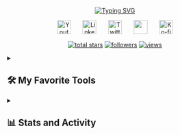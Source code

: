 <p align="center">
  <!-- Typing SVG by DenverCoder1 - https://github.com/DenverCoder1/readme-typing-svg -->
  <a href="https://git.io/typing-svg"><img src="https://readme-typing-svg.demolab.com?font=Jouca&duration=4000&pause=2000&color=F718A4&center=true&vCenter=true&width=509&lines=Fullstack%2C+Mobile+%26+Game+Developer;Apprentice+at+LISSI+laboratory;Master+degree+student+at+UPEC;%22It's+all+talk+until+the+code+runs.%22+%C2%AF%5C_(%E3%83%84)_%2F%C2%AF" alt="Typing SVG" /></a>
</p>

<!-- Social icons section -->
<p align="center">
  <a href="https://www.youtube.com/c/Jouca"><img width="32px" alt="Youtube" title="Youtube" src="https://i.imgur.com/qiXu7b2.png"/></a>
  &#8287;&#8287;&#8287;&#8287;&#8287;
  <a href="https://www.linkedin.com/in/diego-roulle-b70869232/"><img width="32px" alt="LinkedIn" title="LinkedIn" src="https://i.imgur.com/yRpa1dQ.png"/></a>
  &#8287;&#8287;&#8287;&#8287;&#8287;
  <a href="https://twitter.com/JoucaJouca"><img width="32px" alt="Twitter" title="Twitter" src="https://i.imgur.com/AixJgnm.png"/></a>
  &#8287;&#8287;&#8287;&#8287;&#8287;
  <a href="https://discord.gg/jouca-s-manor-922966061060616214" alt="Discord" title="Jouca's Discord Server"><img width="32px" src="https://i.imgur.com/OViZO8J.png"/></a>
  &#8287;&#8287;&#8287;&#8287;&#8287;
  <a href="https://ko-fi.com/gdutils"><img width="32px" alt="Ko-fi" title="Buy me a coffee" src="https://i.imgur.com/PpLeD3K.png"/></a>
</p>

<!-- Social badges section -->
<!-- Badges with custom icons - https://github.com/DenverCoder1/custom-icon-badges -->
<!-- View counter - https://github.com/DenverCoder1/Simple-View-Counter -->
<p align="center" class="fade-in-up delay-8">
  <a href="https://github.com/Jouca?tab=repositories&sort=stargazers">
    <img alt="total stars" title="Total stars on GitHub" src="https://custom-icon-badges.demolab.com/github/stars/Jouca?color=55960c&style=for-the-badge&labelColor=488207&logo=star"/></a>
  <a href="https://github.com/DenverCoder1?tab=followers">
    <img alt="followers" title="Follow me on Github" src="https://custom-icon-badges.demolab.com/github/followers/Jouca?color=236ad3&labelColor=1155ba&style=for-the-badge&logo=person-add&label=Follow&logoColor=white"/></a>
  <a href="https://github.com/Jouca/Simple-View-Counter">
    <img alt="views" title="GitHub profile views" src="https://clarifygdps.com/github_stats"/></a>
</p>

<details> 
  <summary><h2>🛠️ My Favorite Tools</h2></summary>

  <h3>👨‍💻 Programming and Markup Languages</h3>

  <p align="center">
    <a href="https://github.com/search?q=user%3AJouca+language%3Aassembly"><img alt="Assembly" src="https://custom-icon-badges.demolab.com/badge/Assembly-525252.svg?logo=asm-hex&logoColor=white"></a>
    <a href="https://github.com/search?q=user%3AJouca+language%3Abash"><img alt="Bash" src="https://custom-icon-badges.demolab.com/badge/Bash-121011.svg?logo=gnu-bash&logoColor=white"></a>
    <a href="https://github.com/search?q=user%3AJouca+language%3Ac"><img alt="C" src="https://custom-icon-badges.demolab.com/badge/C-03599C.svg?logo=c-in-hexagon&logoColor=white"></a>
    <a href="https://github.com/search?q=user%3AJouca+language%3Acpp"><img alt="C++" src="https://custom-icon-badges.demolab.com/badge/C++-9C033A.svg?logo=cpp2&logoColor=white"></a>
    <a href="https://github.com/search?q=user%3AJouca+language%3Acsharp"><img alt="C#" src="https://custom-icon-badges.demolab.com/badge/C%23-68217A.svg?logo=cs2&logoColor=white"></a>
    <a href="https://github.com/search?q=user%3AJouca+language%3Acss"><img alt="CSS" src="https://custom-icon-badges.demolab.com/badge/CSS-1572B6.svg?logo=css3&logoColor=white"></a>
    <a href="https://github.com/search?q=user%3AJouca+language%3Adart"><img alt="Dart" src="https://custom-icon-badges.demolab.com/badge/Dart-0175C2.svg?logo=dart&logoColor=white"></a>
    <a href="https://github.com/search?q=user%3AJouca+language%3Adjango"><img alt="Django" src="https://custom-icon-badges.demolab.com/badge/Django-092E20.svg?logo=django&logoColor=white"></a>
    <a href="https://github.com/search?q=user%3AJouca+language%3Agraphql"><img alt="GraphQL" src="https://custom-icon-badges.demolab.com/badge/GraphQL-E10098.svg?logo=graphql&logoColor=white"></a>
    <a href="https://github.com/search?q=user%3AJouca+language%3Ahtml"><img alt="HTML" src="https://custom-icon-badges.demolab.com/badge/HTML-E34F26.svg?logo=html5&logoColor=white"></a>
    <a href="https://github.com/search?q=user%3AJouca+language%3Ahtmx"><img alt="HTMX" src="https://custom-icon-badges.demolab.com/badge/HTMX-0A1C2B.svg?logo=htmx&logoColor=white"></a>
    <a href="https://github.com/search?q=user%3AJouca+language%3Ajava"><img alt="Java" src="https://custom-icon-badges.demolab.com/badge/Java-007396.svg?logo=java&logoColor=white"></a>
    <a href="https://github.com/search?q=user%3AJouca+language%3Ajavascript"><img alt="JavaScript" src="https://custom-icon-badges.demolab.com/badge/JavaScript-F7DF1E.svg?logo=javascript&logoColor=black"></a>
    <a href="https://github.com/search?q=user%3AJouca+language%3Ajson"><img alt="JSON" src="https://custom-icon-badges.demolab.com/badge/JSON-000000.svg?logo=json&logoColor=white"></a>
    <a href="https://github.com/search?q=user%3AJouca+language%3Akotlin"><img alt="Kotlin" src="https://custom-icon-badges.demolab.com/badge/Kotlin-7F52FF.svg?logo=kotlin&logoColor=white"></a>
    <a href="https://github.com/search?q=user%3AJouca+language%3Atex"><img alt="LaTeX" src="https://custom-icon-badges.demolab.com/badge/LaTeX-008080.svg?logo=latex&logoColor=white"></a>
    <a href="https://github.com/search?q=user%3AJouca+language%3Amarkdown"><img alt="Markdown" src="https://custom-icon-badges.demolab.com/badge/Markdown-000000.svg?logo=markdown&logoColor=white"></a>
    <a href="https://github.com/search?q=user%3AJouca+language%3Aphp"><img alt="PHP" src="https://custom-icon-badges.demolab.com/badge/PHP-777BB4.svg?logo=php&logoColor=white"></a>
    <a href="https://github.com/search?q=user%3AJouca+language%3Apowershell"><img alt="PowerShell" src="https://custom-icon-badges.demolab.com/badge/PowerShell-5391FE.svg?logo=powershell&logoColor=white"></a>
    <a href="https://github.com/search?q=user%3AJouca+language%3Apython"><img alt="Python" src="https://custom-icon-badges.demolab.com/badge/Python-3776AB.svg?logo=python&logoColor=white"></a>
    <a href="https://github.com/search?q=user%3AJouca+language%3Aregex"><img alt="Regex" src="https://custom-icon-badges.demolab.com/badge/Regex-FF4154.svg?logo=regex&logoColor=white"></a>
    <a href="https://github.com/search?q=user%3AJouca+language%3Asql"><img alt="SQL" src="https://custom-icon-badges.demolab.com/badge/SQL-025E8C.svg?logo=database&logoColor=white"></a>
    <a href="https://github.com/search?q=user%3AJouca+language%3Atypescript"><img alt="TypeScript" src="https://custom-icon-badges.demolab.com/badge/TypeScript-3178C6.svg?logo=typescript&logoColor=white"></a>
    <a href="https://github.com/search?q=user%3AJouca+language%3Ayaml"><img alt="YAML" src="https://custom-icon-badges.demolab.com/badge/YAML-CB171E.svg?logo=yaml&logoColor=white"></a>
    
  </p>

  <h3>🗄️ Databases, Internet of Things (IoT) and Cloud Hosting</h3>

  <p align="center">
    <a href="#"><img alt="Apache" src="https://custom-icon-badges.demolab.com/badge/Apache-D22128.svg?logo=apache&logoColor=white"></a>
    <a href="#"><img alt="Cassandra" src="https://custom-icon-badges.demolab.com/badge/Cassandra-1287B1.svg?logo=apache-cassandra&logoColor=white"></a>
    <a href="#"><img alt="Firebase" src="https://custom-icon-badges.demolab.com/badge/Firebase-FFCA28.svg?logo=firebase&logoColor=black"></a>
    <a href="#"><img alt="Hive" src="https://custom-icon-badges.demolab.com/badge/Hive-FDEE21.svg?logo=apache-hive&logoColor=black"></a>
    <a href="#"><img alt="Kafka" src="https://custom-icon-badges.demolab.com/badge/Kafka-231F20.svg?logo=apache-kafka&logoColor=white"></a>
    <a href="#"><img alt="MariaDB" src="https://custom-icon-badges.demolab.com/badge/MariaDB-003545.svg?logo=mariadb&logoColor=white"></a>
    <a href="#"><img alt="MongoDB" src="https://custom-icon-badges.demolab.com/badge/MongoDB-47A248.svg?logo=mongodb&logoColor=white"></a>
    <a href="#"><img alt="MySQL" src="https://custom-icon-badges.demolab.com/badge/MySQL-4479A1.svg?logo=mysql&logoColor=white"></a>
    <a href="#"><img alt="Neo4J" src="https://custom-icon-badges.demolab.com/badge/Neo4j-008CC1.svg?logo=neo4j&logoColor=white"></a>
    <a href="#"><img alt="Nginx" src="https://custom-icon-badges.demolab.com/badge/Nginx-009639.svg?logo=nginx&logoColor=white"></a>
    <a href="#"><img alt="Oracle" src="https://custom-icon-badges.demolab.com/badge/Oracle-F80000.svg?logo=oracle&logoColor=white"></a>
    <a href="#"><img alt="PostgreSQL" src="https://custom-icon-badges.demolab.com/badge/PostgreSQL-336791.svg?logo=postgresql&logoColor=white"></a>
    <a href="#"><img alt="RabbitMQ" src="https://custom-icon-badges.demolab.com/badge/RabbitMQ-FF6600.svg?logo=rabbitmq&logoColor=white"></a>
    <a href="#"><img alt="Redis" src="https://custom-icon-badges.demolab.com/badge/Redis-DC382D.svg?logo=redis&logoColor=white"></a>
    <a href="#"><img alt="Socket.IO" src="https://custom-icon-badges.demolab.com/badge/Socket.IO-010101.svg?logo=socketdotio&logoColor=white"></a>
    <a href="#"><img alt="SQLite" src="https://custom-icon-badges.demolab.com/badge/SQLite-003B57.svg?logo=sqlite&logoColor=white"></a>
    <a href="#"><img alt="Supabase" src="https://custom-icon-badges.demolab.com/badge/Supabase-3ECF8E.svg?logo=supabase&logoColor=white"></a>
    <a href="#"><img alt="WebSocket" src="https://custom-icon-badges.demolab.com/badge/WebSocket-010101.svg?logo=websocket&logoColor=white"></a>
  </p>

  <h3>🧰 Frameworks and Libraries</h3>

  <p align="center">
    <a href="#"><img alt="Android" src="https://custom-icon-badges.demolab.com/badge/Android-3DDC84.svg?logo=android&logoColor=white"></a>
    <a href="#"><img alt="API" src="https://custom-icon-badges.demolab.com/badge/API-FF6C37.svg?logo=postman&logoColor=white"></a>
    <a href="#"><img alt="Bootstrap" src="https://custom-icon-badges.demolab.com/badge/Bootstrap-7952B3.svg?logo=bootstrap&logoColor=white"></a>
    <a href="#"><img alt="Discord.js" src="https://custom-icon-badges.demolab.com/badge/Discord.js-5865F2.svg?logo=discord&logoColor=white"></a>
    <a href="#"><img alt="Discord.py" src="https://custom-icon-badges.demolab.com/badge/Discord.py-0d1620.svg?logo=dpy"></a>
    <a href="#"><img alt="Express.js" src="https://custom-icon-badges.demolab.com/badge/Express.js-000000.svg?logo=express&logoColor=white"></a>
    <a href="#"><img alt="FastAPI" src="https://custom-icon-badges.demolab.com/badge/FastAPI-009688.svg?logo=fastapi&logoColor=white"></a>
    <a href="#"><img alt="FFmpeg" src="https://custom-icon-badges.demolab.com/badge/FFmpeg-007808.svg?logo=ffmpeg&logoColor=white"></a>
    <a href="#"><img alt="Flask" src="https://custom-icon-badges.demolab.com/badge/Flask-000000.svg?logo=flask&logoColor=white"></a>
    <a href="#"><img alt="Flutter" src="https://custom-icon-badges.demolab.com/badge/Flutter-02569B.svg?logo=flutter&logoColor=white"></a>
    <a href="#"><img alt="ForgeMC" src="https://custom-icon-badges.demolab.com/badge/ForgeMC-0E1626.svg?logo=curseforge&logoColor=white"></a>
    <a href="#"><img alt="Leaflet" src="https://custom-icon-badges.demolab.com/badge/Leaflet-199900.svg?logo=leaflet&logoColor=white"></a>
    <a href="#"><img alt="Matplotlib" src="https://custom-icon-badges.demolab.com/badge/Matplotlib-11557C.svg?logo=matplotlib&logoColor=white"></a>
    <a href="#"><img alt="Next.js" src="https://custom-icon-badges.demolab.com/badge/Next.js-000000.svg?logo=nextdotjs&logoColor=white"></a>
    <a href="#"><img alt="Node.js" src="https://custom-icon-badges.demolab.com/badge/Node.js-339933.svg?logo=nodedotjs&logoColor=white"></a>
    <a href="#"><img alt="npm" src="https://custom-icon-badges.demolab.com/badge/npm-CB3837.svg?logo=npm&logoColor=white"></a>
    <a href="#"><img alt="NumPy" src="https://img.shields.io/badge/Numpy-013243.svg?logo=numpy&logoColor=white"></a>
    <a href="#"><img alt="OpenCV" src="https://custom-icon-badges.demolab.com/badge/OpenCV-5C3EE8.svg?logo=opencv&logoColor=white"></a>
    <a href="#"><img alt="Pandas" src="https://custom-icon-badges.demolab.com/badge/Pandas-150458.svg?logo=pandas&logoColor=white"></a>
    <a href="#"><img alt="Pygame" src="https://custom-icon-badges.demolab.com/badge/Pygame-FFDF27.svg?logo=pygame&logoColor=black"></a>
    <a href="#"><img alt="React" src="https://custom-icon-badges.demolab.com/badge/React-61DAFB.svg?logo=react&logoColor=black"></a>
    <a href="#"><img alt="React Native" src="https://custom-icon-badges.demolab.com/badge/React%20Native-61DAFB.svg?logo=react&logoColor=black"></a>
    <a href="#"><img alt="ROS2" src="https://custom-icon-badges.demolab.com/badge/ROS2-22314E.svg?logo=ros&logoColor=white"></a>
    <a href="#"><img alt="SciPy" src="https://custom-icon-badges.demolab.com/badge/SciPy-8CAAE6.svg?logo=scipy&logoColor=white"></a>
    <a href="#"><img alt="Spring" src="https://custom-icon-badges.demolab.com/badge/Spring-6DB33F.svg?logo=spring&logoColor=white"></a>
    <a href="#"><img alt="Swagger" src="https://custom-icon-badges.demolab.com/badge/Swagger-85EA2D.svg?logo=swagger&logoColor=black"></a>
    <a href="#"><img alt="Tailwind CSS" src="https://custom-icon-badges.demolab.com/badge/Tailwind%20CSS-06B6D4.svg?logo=tailwindcss&logoColor=white"></a>
    <a href="#"><img alt="Vite" src="https://custom-icon-badges.demolab.com/badge/Vite-646CFF.svg?logo=vite&logoColor=white"></a>
    <a href="#"><img alt="Vue.js" src="https://custom-icon-badges.demolab.com/badge/Vue.js-4FC08D.svg?logo=vuedotjs&logoColor=white"></a>
  </p>

  <h3>💻 Software and Tools</h3>

  <p align="center">
    <a href="#"><img alt="Android Studio" src="https://custom-icon-badges.demolab.com/badge/Android%20Studio-3DDC84.svg?logo=android-studio&logoColor=white"></a>
    <a href="#"><img alt="Azure" src="https://custom-icon-badges.demolab.com/badge/Azure-0078D4.svg?logo=microsoft-azure&logoColor=white"></a>
    <a href="#"><img alt="Cloudflare" src="https://custom-icon-badges.demolab.com/badge/Cloudflare-F38020.svg?logo=cloudflare&logoColor=white"></a>
    <a href="#"><img alt="CMake" src="https://custom-icon-badges.demolab.com/badge/CMake-064F8C.svg?logo=cmake&logoColor=white"></a>
    <a href="#"><img alt="Debian" src="https://custom-icon-badges.demolab.com/badge/Debian-A81D33.svg?logo=debian&logoColor=white"></a>
    <a href="#"><img alt="Docker" src="https://custom-icon-badges.demolab.com/badge/Docker-2496ED.svg?logo=docker&logoColor=white"></a>
    <a href="#"><img alt="Expo" src="https://custom-icon-badges.demolab.com/badge/Expo-000020.svg?logo=expo&logoColor=white"></a>
    <a href="#"><img alt="Figma" src="https://custom-icon-badges.demolab.com/badge/Figma-F24E1E.svg?logo=figma&logoColor=white"></a>
    <a href="#"><img alt="Google Cloud" src="https://custom-icon-badges.demolab.com/badge/Google%20Cloud-4285F4.svg?logo=google-cloud&logoColor=white"></a>
    <a href="#"><img alt="Git" src="https://custom-icon-badges.demolab.com/badge/Git-F05032.svg?logo=git&logoColor=white"></a>
    <a href="#"><img alt="GitHub" src="https://custom-icon-badges.demolab.com/badge/GitHub-181717.svg?logo=github&logoColor=white"></a>
    <a href="#"><img alt="GitHub Actions" src="https://custom-icon-badges.demolab.com/badge/GitHub%20Actions-2088FF.svg?logo=github-actions&logoColor=white"></a>
    <a href="#"><img alt="GitLab" src="https://custom-icon-badges.demolab.com/badge/GitLab-FC6D26.svg?logo=gitlab&logoColor=white"></a>
    <a href="#"><img alt="Google Colab" src="https://custom-icon-badges.demolab.com/badge/Google%20Colab-F9AB00.svg?logo=google-colab&logoColor=white"></a>
    <a href="#"><img alt="Google Play Console" src="https://custom-icon-badges.demolab.com/badge/Google%20Play%20Console-414141.svg?logo=google-play&logoColor=white"></a>
    <a href="#"><img alt="Jenkins" src="https://custom-icon-badges.demolab.com/badge/Jenkins-D24939.svg?logo=jenkins&logoColor=white"></a>
    <a href="#"><img alt="Jupyter" src="https://custom-icon-badges.demolab.com/badge/Jupyter-F37626.svg?logo=jupyter&logoColor=white"></a>
    <a href="#"><img alt="Kubernetes" src="https://custom-icon-badges.demolab.com/badge/Kubernetes-326CE5.svg?logo=kubernetes&logoColor=white"></a>
    <a href="#"><img alt="Raspberry Pi" src="https://custom-icon-badges.demolab.com/badge/Raspberry%20Pi-A22846.svg?logo=raspberry-pi&logoColor=white"></a>
    <a href="#"><img alt="Ubuntu" src="https://custom-icon-badges.demolab.com/badge/Ubuntu-E95420.svg?logo=ubuntu&logoColor=white"></a>
    <a href="#"><img alt="Unity" src="https://custom-icon-badges.demolab.com/badge/Unity-000000.svg?logo=unity&logoColor=white"></a>
    <a href="#"><img alt="VirtualBox" src="https://custom-icon-badges.demolab.com/badge/VirtualBox-183A61.svg?logo=virtualbox&logoColor=white"></a>
    <a href="#"><img alt="Visual Studio" src="https://custom-icon-badges.demolab.com/badge/Visual%20Studio-5C2D91.svg?logo=visual-studio&logoColor=white"></a>
    <a href="#"><img alt="VS Code" src="https://custom-icon-badges.demolab.com/badge/VS%20Code-007ACC.svg?logo=visual-studio-code&logoColor=white"></a>
    <a href="#"><img alt="Wireshark" src="https://custom-icon-badges.demolab.com/badge/Wireshark-1679A7.svg?logo=wireshark&logoColor=white"></a>
  </p>
</details>


<details> 
  <summary><h2>📊 Stats and Activity</h2></summary>

  <div align="center" style="display: flex; justify-content: center; align-items: center; gap: 10px; flex-wrap: nowrap;">
    <a href="https://github.com/anuraghazra/github-readme-stats" style="flex-shrink: 1;">
      <img src="https://github-readme-stats.vercel.app/api?username=Jouca&show=prs_merged,prs_merged_percentage&show_icons=true&theme=omni" style="max-width: 100%; height: auto;" />
    </a>
    <a href="https://git.io/streak-stats" style="flex-shrink: 1;">
      <img src="https://clarifygdps.com/github-readme-streak-stats/src/demo/preview.php?user=Jouca&theme=omni&border_radius=3.5&card_width=365&hide_longest_streak=true" alt="GitHub Streak" style="max-width: 100%; height: auto;" />
    </a>
  </div>

  <!-- https://github.com/ashutosh00710/github-readme-activity-graph -->

  <a href="https://github.com/ashutosh00710/github-readme-activity-graph"><img alt="Jouca's Activity Graph" src="https://github-readme-activity-graph.vercel.app/graph/?username=Jouca&bg_color=1F222E&color=F8D866&line=F85D7F&point=FFFFFF&hide_border=true" /></a>

  <h3>⚡ Recent GitHub Activity</h3>

  <!-- https://github.com/jamesgeorge007/github-activity-readme -->

  <!--START_SECTION:activity-->
1.  Labeled issue [#16](https://github.com/Jouca/IDFM_GTFS-RT/issues/16) in [Jouca/IDFM_GTFS-RT](https://github.com/Jouca/IDFM_GTFS-RT)
2.  Labeled issue [#16](https://github.com/Jouca/IDFM_GTFS-RT/issues/16) in [Jouca/IDFM_GTFS-RT](https://github.com/Jouca/IDFM_GTFS-RT)
3. ❗ Opened issue [#16](https://github.com/Jouca/IDFM_GTFS-RT/issues/16) in [Jouca/IDFM_GTFS-RT](https://github.com/Jouca/IDFM_GTFS-RT)
4. 💪 Opened PR [#143](undefined) in [SlamaFR/BULB](https://github.com/SlamaFR/BULB)
5. 🗣 Commented on [#308](https://github.com/PhlexPlexico/G5API/issues/308#issuecomment-3242758013) in [PhlexPlexico/G5API](https://github.com/PhlexPlexico/G5API)
  <!--END_SECTION:activity-->
</details>